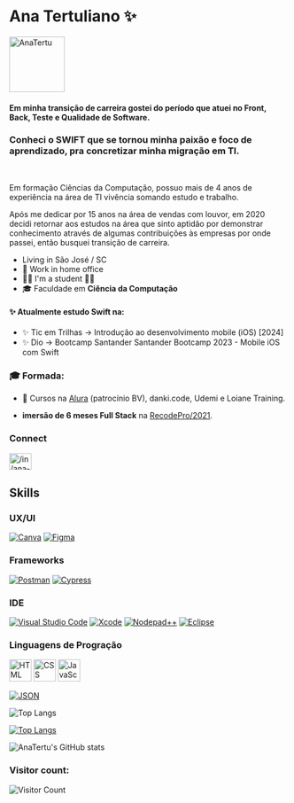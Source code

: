 # Ana Tertuliano ✨
<a href="https://anatertu.github.io/" target="_blank">
  <img src="https://avatars.githubusercontent.com/u/66326789?v=4" alt="AnaTertu" height="100" width="100" style="max-width:100%;" ><img/>
<a/>

#### Em minha transição de carreira gostei do período que atuei no Front, Back, Teste e Qualidade de Software.
### Conheci o SWIFT que se tornou minha paixão e foco de aprendizado, pra concretizar minha migração em TI.

<br>


Em formação Ciências da Computação, possuo mais de 4 anos de experiência na área de TI vivência somando estudo e trabalho.

Após me dedicar por 15 anos na área de vendas com louvor, em 2020 decidi retornar aos estudos na área que sinto aptidão por demonstrar conhecimento através de algumas contribuições às empresas por onde passei, então busquei transição de carreira.
  
- Living in São José / SC
- 🔭 Work in home office
- :woman_student: I'm a student ✍🏼
- 🎓  Faculdade em **Ciência da Computação**
#### ✨ Atualmente estudo Swift na:
- ✨ Tic em Trilhas -> Introdução ao desenvolvimento mobile (iOS) [2024]
- ✨ Dio -> Bootcamp Santander Santander Bootcamp 2023 -  Mobile iOS com Swift

### 🎓 Formada:
- 🔭 Cursos na [Alura](https://cursos.alura.com.br/user/ana-tertuliano/fullCertificate/f979ac21dcf9af6da132dd5f59e6c0c8) (patrocínio BV), danki.code, Udemi e Loiane Training.

- **imersão de 6 meses Full Stack** na [RecodePro/2021](https://mail-attachment.googleusercontent.com/attachment/u/0/?ui=2&ik=1f5086dcef&attid=0.1&permmsgid=msg-f:1694034762662692652&th=17826ba429ac472c&view=att&disp=inline&saddbat=ANGjdJ9xq0F-y0TGVRuE6kriiRhO_x7iiDqRoU-m3bzVAX2Gop01Tmap9KYzkBqYim-H1cPoNPUibuIeyaMtuLg6H8oZD2uAzs5LvMPj8bLgptZGQPWvG2OwQ6o-obhyEN9HXpBjo9N3CyZmQhJbCaw_fLK5703rJmc6bcdNZHRrkLPvDHzVD2QDzFTY8gryANAQaUmKWck-nvywM6w6iU2lnEl5tqo99GoJmj4gCZes61vCj-nukwAejdoFBtpJs7EHmsvF6j4dfOrlyLq4bSuVTXkAUFGmfVZJd2JCnqPnv0isJOiMTfHEoUstrczjhbh29fqd_3sF-1gDJcN0t2I-fF6Hc6hniFze3JoxsxGifuU8MUChAZ-gV6ssnPxQrCQTWgVZ-issRQvNhkjeJfQzqu0Xy1d0BPjY8aXJOvuEMC0Km6iPb9HkV_EXhjCsoRYH3f3mDCgXQx6218IXzp-mp63XGhhSJv41UsAqwfCLK4UaNPTTzLsD64P7n2wdhpYSwxqAO7vvNdhzqGs15ANNGYy_oRMIDeG3xXAxxY6XOoOBYKaykHDCSGS7xMAq_XvMdCpurHo2_mu99hSjJLUKAXPvOpgb3Di97TLA3lEAhZyTpXf2nyt4wII5C9hVM2NqPSdR5D6GghV4lsBvaaY_N-LkQZ5FnR77i_kxmOacASDJrV3mdElyExYTwUU).

### Connect
<a href="https://www.linkedin.com/in/ana-tertu/" target="_blank">
  <img align="center" alt="/in/ana-tertu" height="30" width="40" src="https://cdn.jsdelivr.net/gh/devicons/devicon/icons/linkedin/linkedin-original.svg" style="max-width:100%;" target="_blank"/>
<a/>

<br>

## **Skills**

### UX/UI

[![Canva](https://img.shields.io/badge/Canva-%2300C4CC.svg?&style=for-the-badge&logo=Canva&logoColor=white)]()  [![Figma](https://img.shields.io/badge/Figma-F24E1E?style=for-the-badge&logo=figma&logoColor=white)]()

### Frameworks

<!-- [![Apollo](https://img.shields.io/badge/Apollo%20GraphQL-311C87?&style=for-the-badge&logo=Apollo%20GraphQL&logoColor=white)]()
[![Apollo](https://img.shields.io/badge/chai-A30701?style=for-the-badge&logo=chai&logoColor=white)]() -->
[![Postman](https://img.shields.io/badge/Postman-FF6C37?style=for-the-badge&logo=Postman&logoColor=white)]()
[![Cypress](https://img.shields.io/badge/Cypress-17202C?style=for-the-badge&logo=cypress&logoColor=white)]()
<!-- [![Insomnia](https://img.shields.io/badge/Insomnia-5849be?style=for-the-badge&logo=Insomnia&logoColor=white)]()
[![Markdown](https://img.shields.io/badge/Markdown-000000?style=for-the-badge&logo=markdown&logoColor=white)]()
[![Mocha](https://img.shields.io/badge/Mocha-8D6748?style=for-the-badge&logo=Mocha&logoColor=white)]() -->

### IDE

[![Visual Studio Code](https://img.shields.io/badge/Visual_Studio_Code-0078D4?style=for-the-badge&logo=visual%20studio%20code&logoColor=white)]()
[![Xcode](https://img.shields.io/badge/Xcode-007ACC?style=for-the-badge&logo=Xcode&logoColor=white)]()
[![Nodepad++](https://img.shields.io/badge/Notepad++-90E59A.svg?style=for-the-badge&logo=notepad%2B%2B&logoColor=black)]()
[![Eclipse](https://img.shields.io/badge/Eclipse-2C2255?style=for-the-badge&logo=eclipse&logoColor=white)]()  

### Linguagens de Progração
<img src="https://cdn.jsdelivr.net/gh/devicons/devicon/icons/html5/html5-plain-wordmark.svg" alt="HTML" height="40" width="40" style="max-width:100%;"></img>
<img src="https://cdn.jsdelivr.net/gh/devicons/devicon/icons/css3/css3-plain-wordmark.svg" alt="CSS" height="40" width="40" style="max-width:100%;"></img>
<img src="https://cdn.jsdelivr.net/gh/devicons/devicon/icons/javascript/javascript-original.svg" alt="JavaScript" height="40" width="40" style="max-width:100%;"></img>

<!-- img src="https://img.icons8.com/nolan/344/angularjs.png" alt="Angular" height="40" width="40" style="max-width:100%;"></img -->
<!-- img src="https://cdn.jsdelivr.net/gh/devicons/devicon/icons/bootstrap/bootstrap-plain-wordmark.svg" alt="Bootstrap" height="40" width="40" style="max-width:100%;"></img -->
<!-- img src="https://cdn.jsdelivr.net/gh/devicons/devicon/icons/react/react-original-wordmark.svg" alt="React" height="40" width="40" style="max-width:100%;"></img -->
[![JSON](https://img.shields.io/badge/json-5E5C5C?style=for-the-badge&logo=json&logoColor=white)]()


![Top Langs](https://github-readme-stats.vercel.app/api/top-langs/?username=AnaTertu&langs_count=12&theme=radical)

[![Top Langs](https://github-readme-stats.vercel.app/api/top-langs/?username=AnaTertu&layout=compact)](https://github.com/anuraghazra/github-readme-stats)

<!-- ![AnaTertu's GitHub stats](https://github-readme-stats.vercel.app/api?username=AnaTertu&hide=contribs,issues) -->

![AnaTertu's GitHub stats](https://github-readme-stats.vercel.app/api?username=AnaTertu&show_icons=true&theme=radical)

### Visitor count:
![Visitor Count](https://profile-counter.glitch.me/AnaTertu/count.svg)
